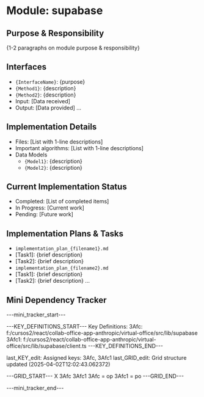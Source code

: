 # Module: supabase

## Purpose & Responsibility
{1-2 paragraphs on module purpose & responsibility}

## Interfaces
* `{InterfaceName}`: {purpose}
* `{Method1}`: {description}
* `{Method2}`: {description}
* Input: [Data received]
* Output: [Data provided]
...

## Implementation Details
* Files: [List with 1-line descriptions]
* Important algorithms: [List with 1-line descriptions]
* Data Models
    * `{Model1}`: {description}
    * `{Model2}`: {description}

## Current Implementation Status
* Completed: [List of completed items]
* In Progress: [Current work]
* Pending: [Future work]

## Implementation Plans & Tasks
* `implementation_plan_{filename1}.md`
* [Task1]: {brief description}
* [Task2]: {brief description}
* `implementation_plan_{filename2}.md`
* [Task1]: {brief description}
* [Task2]: {brief description} 
...

## Mini Dependency Tracker
---mini_tracker_start---

---KEY_DEFINITIONS_START---
Key Definitions:
3Afc: f:/cursos2/react/collab-office-app-anthropic/virtual-office/src/lib/supabase
3Afc1: f:/cursos2/react/collab-office-app-anthropic/virtual-office/src/lib/supabase/client.ts
---KEY_DEFINITIONS_END---

last_KEY_edit: Assigned keys: 3Afc, 3Afc1
last_GRID_edit: Grid structure updated (2025-04-02T12:02:43.062372)

---GRID_START---
X 3Afc 3Afc1
3Afc = op
3Afc1 = po
---GRID_END---

---mini_tracker_end---
